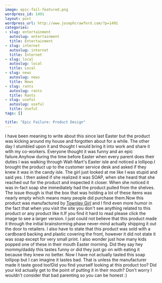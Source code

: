```yaml
--- 
image: epic-fail-featured.png
wordpress_id: 1491
layout: post
wordpress_url: http://www.josephcrawford.com/?p=1491
categories: 
- slug: entertainment
  autoslug: entertainment
  title: Entertainment
- slug: internet
  autoslug: internet
  title: Internet
- slug: local
  autoslug: local
  title: Local
- slug: news
  autoslug: news
  title: News
- slug: rants
  autoslug: rants
  title: Rants
- slug: useful
  autoslug: useful
  title: Useful
tags: []

title: "Epic Failure: Product Design"
---
```

I have been meaning to write about this since last Easter but the product was kicking around my house and forgotten about for a while.  The other day I stumbled upon it and thought I would bring it into work and share it with my co-workers.  Everyone thought it was funny and an epic failure.Anyhow during the time before Easter when every parent does their duties I was walking through Walt-Mart's Easter isle and noticed a lollipop.I brought the product up to the customer service desk and asked if they knew it was in the candy isle.  The girl just looked at me like I was stupid and said yes.  I then asked if she realized it was SOAP, when she heard that she reached out for the product and inspected it closer.  When she noticed it was in-fact soap she immediately had the product pulled from the shelves.  The issue though is that the box that was holding a lot of these items was nearly empty which means many people did purchase them.Now this product was manufactured by [Townley Girl](http://www.townleygirl.com) and I find even more humor in the fact that when you visit the site you don't see anything related to this product or any product like it.If you find it hard to read please click the image to see a larger version.  I just could not believe that this product made it through the initial brainstorming phase never-mind actually shipping it out the door to retailers.  I also have to state that this product was sold with a cardboard backing and plastic covering the front, however it did not state it was soap except for very small print.  I also wonder just how many kids popped one of these in their mouth Easter morning.  Did they say hey mommy/daddy this tastes funny or did they just go on with eating it because they knew no better.  Now I have not actually tasted this soap lollipop but I can imagine it tastes bad.  That is unless the manufacturer made it taste good too!Did you find yourself looking at this product too?  Did your kid actually get to the point of putting it in their mouth?  Don't worry I wouldn't consider that bad parenting so you can be honest :)
